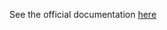 See the official documentation [here](https://everlytic.github.io/push-notifications-documentation/xamarin/readme.html)
